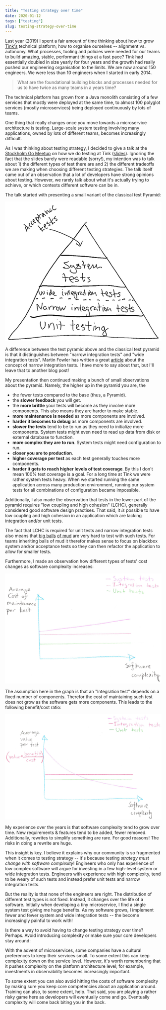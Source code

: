 ```yaml
---
title: "Testing strategy over time"
date: 2020-01-12
tags: ["testing"]
slug: testing-strategy-over-time
---
```

Last year (2019) I spent a fair amount of time thinking about how to grow
[Tink's](https://www.tinkapp.com) technical platform; how to organise ourselves
-- alignment vs. autonomy.  What processes, tooling and policies were needed
for our teams to build amazing, stable, performant things at a fast pace? Tink
had essentially doubled in size yearly for four years and the growth had really
pushed our engineering organisation to the limits. We are now around 150
engineers. We were less than 10 engineers when I started in early 2014.

> What are the foundational building blocks and processes needed for us to have
> twice as many teams in a years time?

The technical platform has grown from a Java monolith consisting of a few
services that mostly were deployed at the same time, to almost 100 polyglot
services (mostly microservices) being deployed continuously by lots of teams.

One thing that really changes once you move towards a microservice architecture
is testing. Large-scale system testing involving many applications, owned by lots of
different teams, becomes increasingly difficult.

As I was thinking about testing strategy, I decided to give a talk at the
[Stockholm Go Meetup](https://www.meetup.com/Go-Stockholm/events/260663183/) on
how we do testing at Tink ([slides](testing-at-tink.pdf)).  Ignoring the fact
that the slides barely were readable (sorry!), my intention was to talk about 1)
the different types of test there are and 2) the different tradeoffs we are
making when choosing different testing strategies. The talk itself came out of
an observation that a lot of developers have strong opinions about testing.
However, we rarely talk about what it's actually trying to achieve, or which
contexts different software can be in.

The talk started with presenting a small variant of the classical test
Pyramid:

[![The Test Pyramid](pyramid.png)](pyramid.png)

A difference between the test pyramid above and the classical test pyramid is
that it distinguishes between "narrow integration tests" and "wide integration
tests". Martin Fowler has written a great
[article](https://martinfowler.com/bliki/IntegrationTest.html) about the
concept of narrow integration tests. I have more to say about that, but I'll
leave that to another blog post!

My presentation then continued making a bunch of small observations about the
pyramid. Namely, the higher up in the pyramid you are, the

 * the fewer tests compared to the base (thus, a Pyramid).
 * the **slower feedback** you will get.
 * the **more brittle** your tests will become as they involve more components.
   This also means they are harder to make stable.
 * **more maintenance is needed** as more components are involved.
 * **harder it becomes to debug** as more components are involved.
 * **slower the tests** tend to be to run as they need to initialize more
   components. System tests might even need to read up data from disk or
   external database to function.
 * **more complex they are to run**. System tests might need configuration to
   run.
 * **closer you are to production**.
 * **higher coverage per test** as each test generally touches more components.
 * **harder it gets to reach higher levels of test coverage**. By this I don't
   mean 100% test coverage is a goal. For a long time at Tink we were rather
   system tests heavy. When we started running the same application across many
   production environment, running our system tests for all combinations of
   configuration became impossible.

Additionally, I also made the observation that tests in the lower part of the
pyramid requires "low coupling and high cohesion" (LCHC), generally considered good
software design practises. That said, it _is_ possible to have low coupling and
high cohesion in an application which are lacking integration and/or unit tests.

The fact that LCHC is required for unit tests and narrow integration tests also
means that [big balls](http://www.laputan.org/mud/) [of
mud](https://en.wikipedia.org/wiki/Big_ball_of_mud) are very hard to test with
such tests. For teams inheriting balls of mud it therefor makes sense to focus
on blackbox system and/or acceptance tests so they can then refactor the
application to allow for smaller tests.

Furthermore, I made an observation how different types of tests' cost changes
as software complexity increases:

[![Cost of maintaining system and wide integration tests increases with software complexity. Narrow integration and unit tests do not.](testing-costs.png)](testing-costs.png)

The assumption here in the graph is that an "Integration test" depends on a
fixed number of components. Therefor the cost of maintaining such test does not
grow as the software gets more components. This leads to the following benefit/cost
ratio:

[![Value of different types of tests as software complexity increase. The benefit/cost ratio of system and wide integration tests is decreased with increased software complexity. Narrow integration and unit tests do not.](testing-value.png)](testing-value.png)

My experience over the years is that software complexity tend to grow over
time. New requirements & features tend to be added, fewer removed.
Additionally, rewrites to simplify something are rare. For good reasons! The
risks in doing a rewrite are huge.

This insight is key. I believe it explains why our community is so fragmented
when it comes to testing strategy -- it's because testing _strategy must change
with software complexity_! Engineers who only has experience of low complex
software will argue for investing in a few high-level system or wide integration
tests. Engineers with experience with high complexity, tend to be weary of
such tests and instead prefer unit tests and narrow integration tests.

But the reality is that none of the engineers are right. The distribution of
different test types is not fixed. Instead, it changes over the life of a
software. Initially when developing a tiny microservice, I find a single system
test giving me huge benefits. As my software grows, I implement fewer and fewer
system and wide integration tests -- the become increasingly painful to work
with!

Is there a way to avoid having to change testing strategy over time? Perhaps.
Avoid introducing complexity or make sure your core developers stay around:

With the advent of microservices, some companies have a cultural preferences to
keep their services small. To some extent this can keep complexity down on the
service level. However, it's worth remembering that it pushes complexity on the
platform architecture level; for example, investments in observability becomes
increasingly important.

To some extent you can also avoid hitting the costs of software complexity by
making sure you keep core competencies about an application around. Training
can also, to some extent, help. That said, you are playing a rather risky game
here as developers will eventually come and go. Eventually complexity will come
back biting you in the back.
